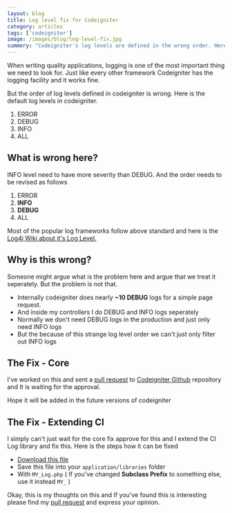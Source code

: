 ```yaml
---
layout: blog
title: Log level fix for Codeigniter
category: articles
tags: ['codeigniter']
image: /images/blog/log-level-fix.jpg
summery: "Codeigniter's log levels are defined in the wrong order. Here's how we can fix It."
---
```


When writing quality applications, logging is one of the most important thing we need to look for. Just like every other framework Codeigniter has the logging facility and it works fine.

But the order of log levels defined in codeigniter is wrong. Here is the default log levels in codeigniter.

1. ERROR
2. DEBUG
3. INFO
4. ALL

## What is wrong here?
INFO level need to have more severity than DEBUG. And the order needs to be revised as follows

1. ERROR
2. **INFO**
3. **DEBUG**
4. ALL

Most of the popular log frameworks follow above standard and here is the [Log4j Wiki about it's Log Level.](http://en.wikipedia.org/wiki/Log4j#Log_level)

## Why is this wrong?

Someone might argue what is the problem here and argue that we treat it seperately. But the problem is not that. 

* Internally codeigniter does nearly **~10 DEBUG** logs for a simple page request. 
* And inside my controllers I do DEBUG and INFO logs seperately
* Normally we don't need DEBUG logs in the production and just only need INFO logs
* But the because of this strange log level order we can't just only filter out INFO logs

## The Fix - Core

I've worked on this and sent a [pull request](https://github.com/EllisLab/CodeIgniter/pull/1522) to [Codeigniter Github](https://github.com/EllisLab/CodeIgniter) repository and It is waiting for the approval. 

Hope it will be added in the future versions of codeigniter

## The Fix - Extending CI

I simply can't just wait for the core fix approve for this and I extend the CI Log library and fix this. Here is the steps how it can be fixed

* [Download this file](https://raw.github.com/arunoda/codeigniter-logfix/master/application/libraries/MY_Log.php)
* Save this file into your `application/libraries` folder
* With `MY_Log.php` ( If you've changed **Subclass Prefix** to something else, use it instead `MY_` )

Okay, this is my thoughts on this and If you've found this is interesting please find my [pull request](https://github.com/EllisLab/CodeIgniter/pull/1522) and express your opinion.





